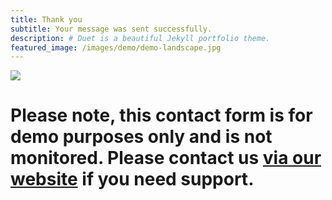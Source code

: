 ```yaml
---
title: Thank you
subtitle: Your message was sent successfully.
description: # Duet is a beautiful Jekyll portfolio theme.
featured_image: /images/demo/demo-landscape.jpg
---
```


![](/images/demo/about.jpg)

# Please note, this contact form is for demo purposes only and is not monitored. Please contact us [via our website](https://jekyllthemes.io) if you need support.